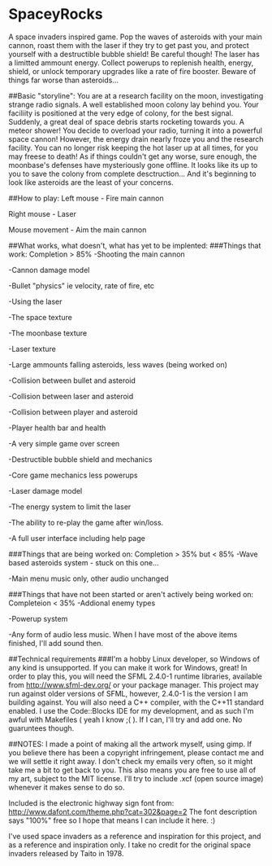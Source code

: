 # SpaceyRocks
A space invaders inspired game. Pop the waves of asteroids with your main cannon,
roast them with the laser if they try to get past you, and protect yourself
with a destructible bubble shield! Be careful though! The laser has a limitted ammount
energy. Collect powerups to replenish health, energy, shield, or unlock temporary 
upgrades like a rate of fire booster. Beware of things far worse than asteroids...

##Basic "storyline":
You are at a research facility on the moon, investigating strange radio signals.
A well established moon colony lay behind you. Your faciliity is positioned at the
very edge of colony, for the best signal. Suddenly, a great deal of space debris
starts rocketing towards you. A meteor shower! You decide to overload your radio, 
turning it into a powerful space cannon! However, the energy drain nearly froze you
and the research facility. You can no longer risk keeping the hot laser
up at all times, for you may freese to death! As if things couldn't get any worse, 
sure enough, the moonbase's defenses have mysteriously gone offline. It looks
like its up to you to save the colony from complete desctruction... And it's 
beginning to look like asteroids are the least of your concerns.

##How to play:
Left mouse - Fire main cannon

Right mouse - Laser

Mouse movement - Aim the main cannon

##What works, what doesn't, what has yet to be implented:
###Things that work: Completion > 85%
-Shooting the main cannon

-Cannon damage model

-Bullet "physics" ie velocity, rate of fire, etc

-Using the laser

-The space texture

-The moonbase texture

-Laser texture

-Large ammounts falling asteroids, less waves (being worked on)
  
-Collision between bullet and asteroid

-Collision between laser and asteroid

-Collision between player and asteroid

-Player health bar and health

-A very simple game over screen

-Destructible bubble shield and mechanics

-Core game mechanics less powerups

-Laser damage model

-The energy system to limit the laser

-The ability to re-play the game after win/loss.

-A full user interface including help page

###Things that are being worked on: Completion > 35% but < 85%
-Wave based asteroids system - stuck on this one...

-Main menu music only, other audio unchanged

###Things that have not been started or aren't actively being worked on: Completeion < 35%
-Addional enemy types

-Powerup system

-Any form of audio less music. When I have most of the above items finished, I'll add sound then.

##Technical requirements
###I'm a hobby Linux developer, so Windows of any kind is unsupported. If you can make it work for Windows, great!
In order to play this, you will need the SFML 2.4.0-1 runtime libraries, available from http://www.sfml-dev.org/
or your package manager. This project may run against older versions of SFML, however, 2.4.0-1 is the version I am 
building against. You will also  need a C++ compiler, with the C++11 standard enabled. I use the Code::Blocks IDE 
for my development, and as such I'm awful with Makefiles ( yeah I know ;( ). If I can, I'll try and add one. 
No guaruntees though. 

##NOTES:
I made a point of making all the artwork myself, using gimp. If you believe there has been a copyright infringement,
please contact me and we will settle it right away. I don't check my emails very often, so it might take me a bit
to get back to you. This also means you are free to use all of my art, subject to the MIT license. I'll try
to include .xcf (open source image) whenever it makes sense to do so.

Included is the electronic highway sign font from: 
http://www.dafont.com/theme.php?cat=302&page=2
The font description says "100%" free so I hope that means I can include 
it here. :)

I've used space invaders as a reference and inspiration for this project, and as a reference and inspiration only. I take
no credit for the original space invaders released by Taito in 1978.
